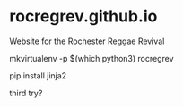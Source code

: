 # rocregrev.github.io
Website for the Rochester Reggae Revival

mkvirtualenv -p $(which python3) rocregrev

pip install jinja2

third try?
